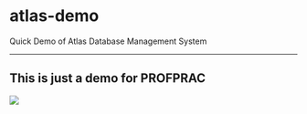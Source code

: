 # atlas-demo

Quick Demo of Atlas Database Management System

---

## This is just a demo for PROFPRAC 
![](https://github.com/paolotormon/atlas-demo/blob/main/atlasdb.gif)
